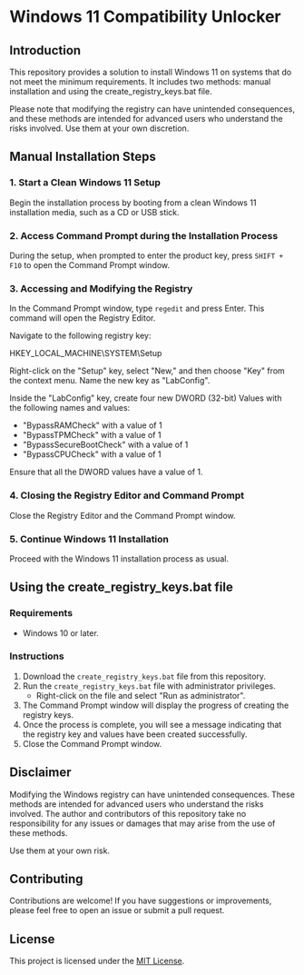 # Windows 11 Compatibility Unlocker

## Introduction
This repository provides a solution to install Windows 11 on systems that do not meet the minimum requirements. It includes two methods: manual installation and using the create_registry_keys.bat file.

Please note that modifying the registry can have unintended consequences, and these methods are intended for advanced users who understand the risks involved. Use them at your own discretion.

## Manual Installation Steps

### 1. Start a Clean Windows 11 Setup
Begin the installation process by booting from a clean Windows 11 installation media, such as a CD or USB stick.

### 2. Access Command Prompt during the Installation Process
During the setup, when prompted to enter the product key, press `SHIFT + F10` to open the Command Prompt window.

### 3. Accessing and Modifying the Registry
In the Command Prompt window, type `regedit` and press Enter. This command will open the Registry Editor.

Navigate to the following registry key:

HKEY_LOCAL_MACHINE\SYSTEM\Setup

Right-click on the "Setup" key, select "New," and then choose "Key" from the context menu. Name the new key as "LabConfig".

Inside the "LabConfig" key, create four new DWORD (32-bit) Values with the following names and values:
- "BypassRAMCheck" with a value of 1
- "BypassTPMCheck" with a value of 1
- "BypassSecureBootCheck" with a value of 1
- "BypassCPUCheck" with a value of 1

Ensure that all the DWORD values have a value of 1.

### 4. Closing the Registry Editor and Command Prompt
Close the Registry Editor and the Command Prompt window.

### 5. Continue Windows 11 Installation
Proceed with the Windows 11 installation process as usual.

## Using the create_registry_keys.bat file

### Requirements
- Windows 10 or later.

### Instructions
1. Download the `create_registry_keys.bat` file from this repository.
2. Run the `create_registry_keys.bat` file with administrator privileges.
    - Right-click on the file and select "Run as administrator".
3. The Command Prompt window will display the progress of creating the registry keys.
4. Once the process is complete, you will see a message indicating that the registry key and values have been created successfully.
5. Close the Command Prompt window.

## Disclaimer
Modifying the Windows registry can have unintended consequences. These methods are intended for advanced users who understand the risks involved. The author and contributors of this repository take no responsibility for any issues or damages that may arise from the use of these methods.

Use them at your own risk.

## Contributing
Contributions are welcome! If you have suggestions or improvements, please feel free to open an issue or submit a pull request.

## License
This project is licensed under the [MIT License](LICENSE).


